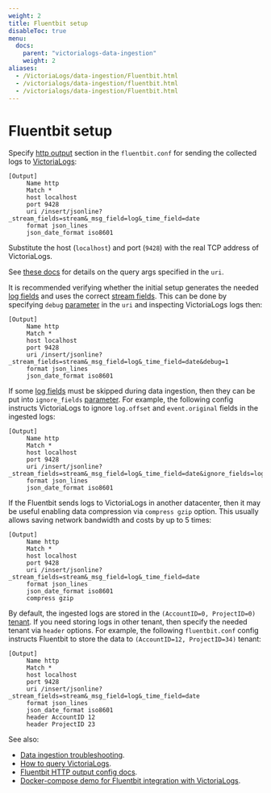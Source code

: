 ```yaml
---
weight: 2
title: Fluentbit setup
disableToc: true
menu:
  docs:
    parent: "victorialogs-data-ingestion"
    weight: 2
aliases:
  - /VictoriaLogs/data-ingestion/Fluentbit.html
  - /victorialogs/data-ingestion/fluentbit.html
  - /victorialogs/data-ingestion/Fluentbit.html
---
```


# Fluentbit setup

Specify [http output](https://docs.fluentbit.io/manual/pipeline/outputs/http) section in the `fluentbit.conf`
for sending the collected logs to [VictoriaLogs](https://docs.victoriametrics.com/victorialogs/):

```fluentbit
[Output]
     Name http
     Match *
     host localhost
     port 9428
     uri /insert/jsonline?_stream_fields=stream&_msg_field=log&_time_field=date
     format json_lines
     json_date_format iso8601
```

Substitute the host (`localhost`) and port (`9428`) with the real TCP address of VictoriaLogs.

See [these docs](https://docs.victoriametrics.com/victorialogs/data-ingestion/#http-parameters) for details on the query args specified in the `uri`.

It is recommended verifying whether the initial setup generates the needed [log fields](https://docs.victoriametrics.com/victorialogs/keyconcepts/#data-model)
and uses the correct [stream fields](https://docs.victoriametrics.com/victorialogs/keyconcepts/#stream-fields).
This can be done by specifying `debug` [parameter](https://docs.victoriametrics.com/victorialogs/data-ingestion/#http-parameters) in the `uri`
and inspecting VictoriaLogs logs then:

```fluentbit
[Output]
     Name http
     Match *
     host localhost
     port 9428
     uri /insert/jsonline?_stream_fields=stream&_msg_field=log&_time_field=date&debug=1
     format json_lines
     json_date_format iso8601
```

If some [log fields](https://docs.victoriametrics.com/victorialogs/keyconcepts/#data-model) must be skipped
during data ingestion, then they can be put into `ignore_fields` [parameter](https://docs.victoriametrics.com/victorialogs/data-ingestion/#http-parameters).
For example, the following config instructs VictoriaLogs to ignore `log.offset` and `event.original` fields in the ingested logs:

```fluentbit
[Output]
     Name http
     Match *
     host localhost
     port 9428
     uri /insert/jsonline?_stream_fields=stream&_msg_field=log&_time_field=date&ignore_fields=log.offset,event.original
     format json_lines
     json_date_format iso8601
```

If the Fluentbit sends logs to VictoriaLogs in another datacenter, then it may be useful enabling data compression via `compress gzip` option.
This usually allows saving network bandwidth and costs by up to 5 times:

```fluentbit
[Output]
     Name http
     Match *
     host localhost
     port 9428
     uri /insert/jsonline?_stream_fields=stream&_msg_field=log&_time_field=date
     format json_lines
     json_date_format iso8601
     compress gzip
```

By default, the ingested logs are stored in the `(AccountID=0, ProjectID=0)` [tenant](https://docs.victoriametrics.com/victorialogs/keyconcepts/#multitenancy).
If you need storing logs in other tenant, then specify the needed tenant via `header` options.
For example, the following `fluentbit.conf` config instructs Fluentbit to store the data to `(AccountID=12, ProjectID=34)` tenant:

```fluentbit
[Output]
     Name http
     Match *
     host localhost
     port 9428
     uri /insert/jsonline?_stream_fields=stream&_msg_field=log&_time_field=date
     format json_lines
     json_date_format iso8601
     header AccountID 12
     header ProjectID 23
```

See also:

- [Data ingestion troubleshooting](https://docs.victoriametrics.com/victorialogs/data-ingestion/#troubleshooting).
- [How to query VictoriaLogs](https://docs.victoriametrics.com/victorialogs/querying/).
- [Fluentbit HTTP output config docs](https://docs.fluentbit.io/manual/pipeline/outputs/http).
- [Docker-compose demo for Fluentbit integration with VictoriaLogs](https://github.com/VictoriaMetrics/VictoriaMetrics/tree/master/deployment/docker/victorialogs/fluentbit-docker).
